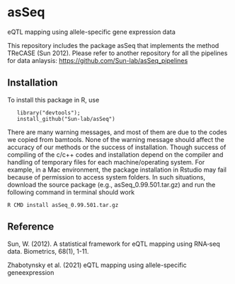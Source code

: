 # asSeq
eQTL mapping using allele-specific gene expression data


This repository includes the package asSeq that implements the method TReCASE (Sun 2012). 
Please refer to another repository for all the pipelines for data anlaysis: 
https://github.com/Sun-lab/asSeq_pipelines


## Installation 
 To install this package in R, use 
 
 ```
    library("devtools");
    install_github("Sun-lab/asSeq")
 ```

There are many warning messages, and most of them are due to the codes we copied from bamtools. None of the warning message should affect the accuracy of our methods or the success of installation. Though success of compiling of the c/c++ codes and installation depend on the compiler and handling of temporary files for each machine/operating system. For example, in a Mac environment, the package installation in Rstudio may fail because of permission to access system folders. In such situations, download the source package (e.g., asSeq_0.99.501.tar.gz) and run the following command in terminal should work

 ```
R CMD install asSeq_0.99.501.tar.gz
 ```



## Reference

Sun, W. (2012). A statistical framework for eQTL mapping using RNA‐seq data. Biometrics, 68(1), 1-11.

Zhabotynsky et al. (2021) eQTL mapping using allele-specific geneexpression
